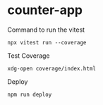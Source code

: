 # counter-app

Command to run the vitest
```bashrc
npx vitest run --coverage
```

Test Coverage

```bashrc
xdg-open coverage/index.html

```

Deploy

```bashrc
npm run deploy
```